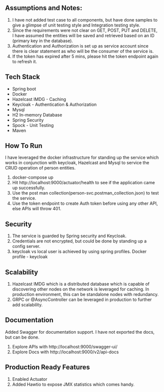 ## Assumptions and Notes:
1. I have not added test case to all components, but have done samples to give a glimpse of unit testing style and 
   Integration testing style.
2. Since the requirements were not clear on GET, POST, PUT and DELETE, I have assumed the entities will be saved and retrieved based 
   on an ID (primary key in the database).
3. Authentication and Authorization is set up as service account since there is clear statement as who will be the 
   consumer of the service is.
4. If the token has expired after 5 mins, please hit the token endpoint again to refresh it.

## Tech Stack
 - Spring boot
 - Docker
 - Hazelcast IMDG - Caching
 - Keycloak - Authentication & Authorization
 - Mysql
 - H2 In-memory Database
 - Spring Security
 - Spock - Unit Testing
 - Maven

## How To Run
I have leveraged the docker infrastructure for standing up the service which works in conjunction with keycloak, 
Hazelcast and Mysql to service the CRUD operation of person entities.

 1. docker-compose up
 2. Hit http://localhost:9000/actuator/health to see if the application came up successfully.   
 3. Use the post man collection(person-svc.postman_collection.json) to test the service.
 4. Use the token endpoint to create Auth token before using any other API, else APIs will throw 401.

## Security
1. The service is guarded by Spring security and Keycloak.
2. Credentials are not encrypted, but could be done by standing up a config server.
3. keycloak vs local user is achieved by using spring profiles.
    Docker profile - keycloak

## Scalability
1. Hazelcast IMDG which is a distributed database which is capable of discovering other nodes on the network is 
   leveraged for caching. In production environment, this can be standalone nodes with redundancy.
2. GRPC or @AsyncController can be leveraged in production to further add scalability.

## Documentation
Added Swagger for documentation support. I have not exported the docs, but can be done.
1. Explore APIs with http://localhost:9000/swagger-ui/
2. Explore Docs with http://localhost:9000/v2/api-docs

## Production Ready Features
1. Enabled Actuator
2. Added Hawtio to expose JMX statistics which comes handy.





    
